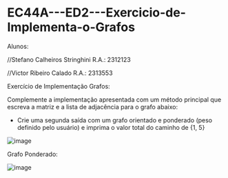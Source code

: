 # EC44A---ED2---Exercicio-de-Implementa-o-Grafos
Alunos:

//Stefano Calheiros Stringhini R.A.: 2312123

//Victor Ribeiro Calado R.A.: 2313553

Exercício de Implementação Grafos:

Complemente a implementação apresentada com um método principal que escreva a matriz e a lista de adjacência para o grafo abaixo:
- Crie uma segunda saída com um grafo orientado e ponderado (peso definido pelo usuário) e imprima o valor total do caminho de {1, 5}

![image](https://github.com/Noghiros/EC44A---ED2---Exerc-cio-de-Implementa-o-Grafos/assets/85951343/8b7a6de8-3b2b-47a5-8aac-61974c690255)

Grafo Ponderado:

![image](https://github.com/Noghiros/EC44A---ED2---Exerc-cio-de-Implementa-o-Grafos/assets/85951343/6721e694-d2ac-4119-b999-5a03bfd7144e)
